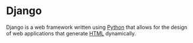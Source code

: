 # Django











Django is a web framework written using [Python](/wiki/Python) that allows for the design of web applications that generate [HTML](/wiki/HTML) dynamically.